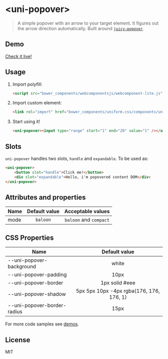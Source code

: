 # &lt;uni-popover&gt;

> A simple popover with an arrow to your target element. It figures out the arrow direction automatically. Built around [`juicy-popover`](https://github.com/Juicy/juicy-popover).

## Demo

[Check it live!](https://starcounter.github.io/uniform.css/components/uni-popover)

## Usage

1. Import polyfill:

   ```html
   <script src="bower_components/webcomponentsjs/webcomponent-lite.js"></script>
   ```

2. Import custom element:

   ```html
   <link rel="import" href="bower_components/uniform.css/components/uni-popover/uni-popover.html">
   ```

3. Start using it!

   ```html
   <uni-popover><input type="range" start="1" end="20" value="1" /></uni-popover>
   ```

## Slots

`uni-popover` handles two slots, `handle` and `expandable`. To be used as:

```html
<uni-popover>
    <button slot="handle">Click me!</button>
    <div slot="expandable">Hello, i'm popovered content DOM</div>
</uni-popover>
```

## Attributes and properties

| Name | Default value |   Acceptable values    |
| ---- | :-----------: | :--------------------: |
| mode |   `baloon`    | `baloon` and `compact` |

## CSS Properties

| Name                        |              Default value               |
| --------------------------- | :--------------------------------------: |
| --uni-popover-background    |                  white                   |
| --uni-popover-padding       |                   10px                   |
| --uni-popover-border        |              1px solid #eee              |
| --uni-popover-shadow        | 5px 5px 10px -4px rgba(176, 176, 176, 1) |
| --uni-popover-border-radius |                   15px                   |

For more code samples see [demos](https://starcounter.github.io/uniform.css/components/uni-popover).

## License

MIT
